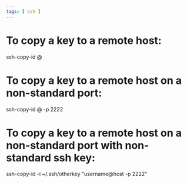 ```yaml
---
tags: [ ssh ]
---
```

# To copy a key to a remote host:
ssh-copy-id <user>@<host>

# To copy a key to a remote host on a non-standard port:
ssh-copy-id <user>@<host> -p 2222

# To copy a key to a remote host on a non-standard port with non-standard ssh key:
ssh-copy-id -i ~/.ssh/otherkey "username@host -p 2222"
